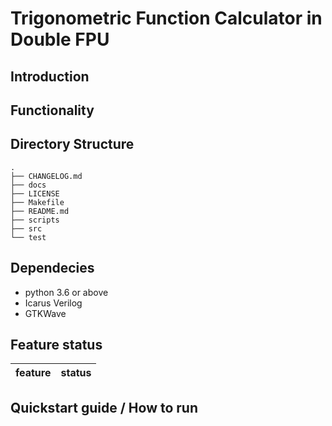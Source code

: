 #   Trigonometric Function Calculator in Double FPU

##  Introduction


##  Functionality


##  Directory Structure
```
.
├── CHANGELOG.md
├── docs
├── LICENSE
├── Makefile
├── README.md
├── scripts
├── src
└── test
```

##  Dependecies
+   python 3.6 or above
+   Icarus Verilog
+   GTKWave

##  Feature status
| feature | status |
| :------ | :----- |

##  Quickstart guide / How to run
